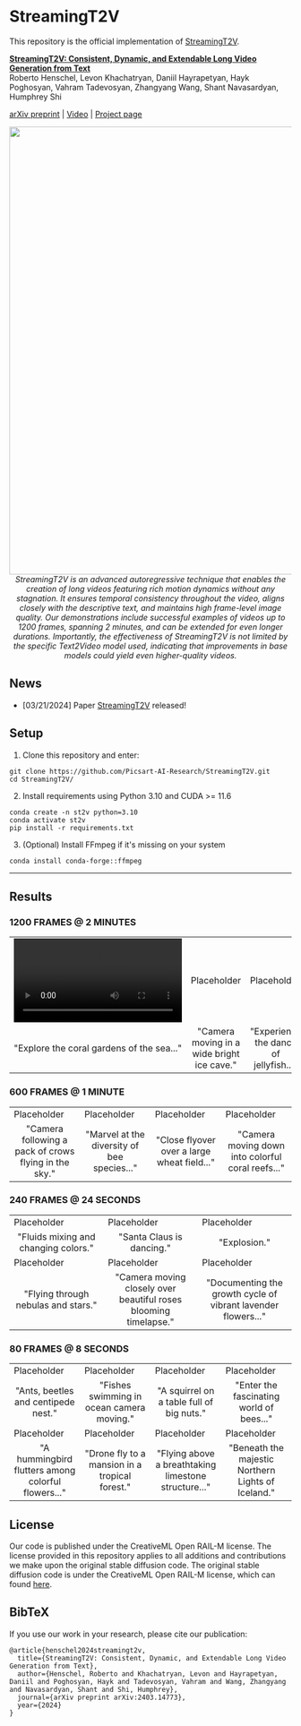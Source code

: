 

# StreamingT2V

This repository is the official implementation of [StreamingT2V](https://streamingt2v.github.io/).


**[StreamingT2V: Consistent, Dynamic, and Extendable Long Video Generation from Text](https://arxiv.org/abs/2403.14773)**
</br>
Roberto Henschel,
Levon Khachatryan,
Daniil Hayrapetyan,
Hayk Poghosyan,
Vahram Tadevosyan,
Zhangyang Wang, Shant Navasardyan, Humphrey Shi
</br>

[arXiv preprint](https://arxiv.org/abs/2403.14773) | [Video](https://twitter.com/i/status/1770909673463390414) | [Project page](https://streamingt2v.github.io/)


<p align="center">
<img src="__assets__/github/teaser/teaser_final.png" width="800px"/>  
<br>
<em>StreamingT2V is an advanced autoregressive technique that enables the creation of long videos featuring rich motion dynamics without any stagnation. It ensures temporal consistency throughout the video, aligns closely with the descriptive text, and maintains high frame-level image quality. Our demonstrations include successful examples of videos up to 1200 frames, spanning 2 minutes, and can be extended for even longer durations. Importantly, the effectiveness of StreamingT2V is not limited by the specific Text2Video model used, indicating that improvements in base models could yield even higher-quality videos.</em>
</p>

## News

* [03/21/2024] Paper [StreamingT2V](https://arxiv.org/abs/2403.14773) released!


## Setup



1. Clone this repository and enter:

``` shell
git clone https://github.com/Picsart-AI-Research/StreamingT2V.git
cd StreamingT2V/
```
2. Install requirements using Python 3.10 and CUDA >= 11.6
``` shell
conda create -n st2v python=3.10
conda activate st2v
pip install -r requirements.txt
```
3. (Optional) Install FFmpeg if it's missing on your system
``` shell
conda install conda-forge::ffmpeg
```



---  




## Results

### 1200 FRAMES @ 2 MINUTES
<table class="center">
<tr>
  <td><video src="https://streamingt2v.github.io/static/videos/1200/0002_0000_Explore_the_coral_gardens_of_the_sea__wi.mp4" /></td>
  <td>Placeholder</td>
  <td>Placeholder</td>              
  <td>Placeholder</td>
</tr>
<tr>
  <td width=25% align="center">"Explore the coral gardens of the sea..."</td>
  <td width=25% align="center">"Camera moving in a wide bright ice cave."</td>
  <td width=25% align="center">"Experience the dance of jellyfish..."</td>
  <td width=25% align="center">"Wide shot of battlefield, stormtroopers running..."</td>
</tr>
</table>

### 600 FRAMES @ 1 MINUTE
<table>
<tr>
  <td>Placeholder</td>
  <td>Placeholder</td>
  <td>Placeholder</td>              
  <td>Placeholder</td>
</tr>
<tr>
  <td width=25% align="center">"Camera following a pack of crows flying in the sky."</td>
  <td width=25% align="center">"Marvel at the diversity of bee species..."</td>
  <td width=25% align="center">"Close flyover over a large wheat field..."</td>
  <td width=25% align="center">"Camera moving down into colorful coral reefs..."</td>
</tr>
</table>

### 240 FRAMES @ 24 SECONDS
<table>
<tr>
  <td>Placeholder</td>
  <td>Placeholder</td>
  <td>Placeholder</td>              
</tr>
<tr>
  <td width=25% align="center">"Fluids mixing and changing colors."</td>
  <td width=25% align="center">"Santa Claus is dancing."</td>
  <td width=25% align="center">"Explosion."</td>
</tr>
<tr>
  <td>Placeholder</td>
  <td>Placeholder</td>
  <td>Placeholder</td>              
</tr>
<tr>
  <td width=25% align="center">"Flying through nebulas and stars."</td>
  <td width=25% align="center">"Camera moving closely over beautiful roses blooming timelapse."</td>
  <td width=25% align="center">"Documenting the growth cycle of vibrant lavender flowers..."</td>
</tr>
</table>


### 80 FRAMES @ 8 SECONDS
<table>
<tr>
  <td>Placeholder</td>
  <td>Placeholder</td>
  <td>Placeholder</td>              
  <td>Placeholder</td>              
</tr>
<tr>
  <td width=25% align="center">"Ants, beetles and centipede nest."</td>
  <td width=25% align="center">"Fishes swimming in ocean camera moving."</td>
  <td width=25% align="center">"A squirrel on a table full of big nuts."</td>
  <td width=25% align="center">"Enter the fascinating world of bees..."</td>
</tr>
<tr>
  <td>Placeholder</td>
  <td>Placeholder</td>
  <td>Placeholder</td>              
  <td>Placeholder</td>              
</tr>
<tr>
  <td width=25% align="center">"A hummingbird flutters among colorful flowers..."</td>
  <td width=25% align="center">"Drone fly to a mansion in a tropical forest."</td>
  <td width=25% align="center">"Flying above a breathtaking limestone structure..."</td>
  <td width=25% align="center">"Beneath the majestic Northern Lights of Iceland."</td>
</tr>
</table>

## License
Our code is published under the CreativeML Open RAIL-M license. The license provided in this repository applies to all additions and contributions we make upon the original stable diffusion code. The original stable diffusion code is under the CreativeML Open RAIL-M license, which can found [here](https://github.com/CompVis/stable-diffusion/blob/main/LICENSE).


## BibTeX
If you use our work in your research, please cite our publication:
```
@article{henschel2024streamingt2v,
  title={StreamingT2V: Consistent, Dynamic, and Extendable Long Video Generation from Text},
  author={Henschel, Roberto and Khachatryan, Levon and Hayrapetyan, Daniil and Poghosyan, Hayk and Tadevosyan, Vahram and Wang, Zhangyang and Navasardyan, Shant and Shi, Humphrey},
  journal={arXiv preprint arXiv:2403.14773},
  year={2024}
}
```

